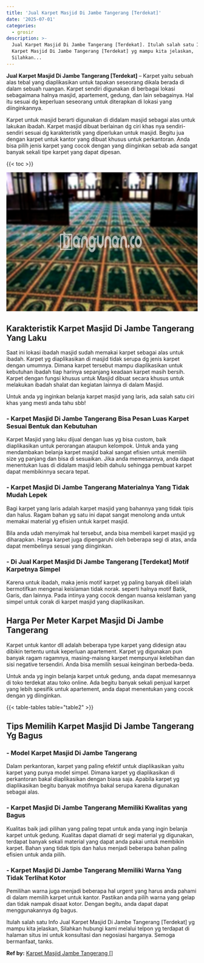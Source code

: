 ```yaml
---
title: 'Jual Karpet Masjid Di Jambe Tangerang [Terdekat]'
date: '2025-07-01'
categories:
  - grosir
description: >-
  Jual Karpet Masjid Di Jambe Tangerang [Terdekat]. Itulah salah satu Info Jual
  Karpet Masjid Di Jambe Tangerang [Terdekat] yg mampu kita jelaskan,
  Silahkan...
---
```


**Jual Karpet Masjid Di Jambe Tangerang \[Terdekat\]** – Karpet yaitu sebuah alas tebal yang diaplikasikan untuk tapakan seseorang dikala berada di dalam sebuah ruangan. Karpet sendiri digunakan di berbagai lokasi sebagaimana halnya masjid, apartement, gedung, dan lain sebagainya. Hal itu sesuai dg keperluan seseorang untuk diterapkan di lokasi yang diinginkannya.

Karpet untuk masjid berarti digunakan di didalam masjid sebagai alas untuk lakukan ibadah. Karpet masjid dibuat berlainan dg ciri khas nya sendiri-sendiri sesuai dg karakteristik yang diperlukan untuk masjid. Begitu jua dengan karpet untuk kantor yang dibuat khusus untuk perkantoran. Anda bisa pilih jenis karpet yang cocok dengan yang diinginkan sebab ada sangat banyak sekali tipe karpet yang dapat dipesan.

{{< toc >}}

![Jual Karpet Masjid Di Jambe Tangerang [Terdekat]](/images/grosir-karpet-murah-62.png)

## Karakteristik Karpet Masjid Di Jambe Tangerang Yang Laku

Saat ini lokasi ibadah masjid sudah memakai karpet sebagai alas untuk ibadah. Karpet yg diaplikasikan di masjid tidak serupa dg jenis karpet dengan umumnya. Dimana karpet tersebut mampu diaplikasikan untuk kebutuhan ibadah tiap harinya sepanjang keadaan karpet masih bersih. Karpet dengan fungsi khusus untuk Masjid dibuat secara khusus untuk melakukan ibadah shalat dan kegiatan lainnya di dalam Masjid.

Untuk anda yg inginkan belanja karpet masjid yang laris, ada salah satu ciri khas yang mesti anda tahu sbb!

### \- Karpet Masjid Di Jambe Tangerang Bisa Pesan Luas Karpet Sesuai Bentuk dan Kebutuhan

Karpet Masjid yang laku dijual dengan luas yg bisa custom, baik diaplikasikan untuk perorangan ataupun kelompok. Untuk anda yang mendambakan belanja karpet masjid bakal sangat efisien untuk memliih size yg panjang dan bisa di sesuaikan. Jika anda memesannya, anda dapat menentukan luas di didalam masjid lebih dahulu sehingga pembuat karpet dapat membikinnya secara tepat.

### \- Karpet Masjid Di Jambe Tangerang Materialnya Yang Tidak Mudah Lepek

Bagi karpet yang laris adalah karpet masjid yang bahannya yang tidak tipis dan halus. Ragam bahan yg satu ini dapat sangat menolong anda untuk memakai material yg efisien untuk karpet masjid.

Bila anda udah menyimak hal tersebut, anda bisa membeli karpet masjid yg diharapkan. Harga karpet juga dipengaruhi oleh beberapa segi di atas, anda dapat membelinya sesuai yang diinginkan.

### \- Di Jual Karpet Masjid Di Jambe Tangerang \[Terdekat\] Motif Karpetnya Simpel

Karena untuk ibadah, maka jenis motif karpet yg paling banyak dibeli ialah bermotifkan mengenai keislaman tidak norak. seperti halnya motif Batik, Garis, dan lainnya. Pada intinya yang cocok dengan nuansa keislaman yang simpel untuk corak di karpet masjid yang diaplikasikan.

## Harga Per Meter Karpet Masjid Di Jambe Tangerang

Karpet untuk kantor dll adalah beberapa type karpet yang didesign atau dibikin tertentu untuk keperluan apartement. Karpet yg digunakan pun banyak ragam ragamnya, masing-maisng karpet mempunyai kelebihan dan sisi negative tersendiri. Anda bisa memilih sesuai keinginan berbeda-beda.

Untuk anda yg ingin belanja karpet untuk gedung, anda dapat memesannya di toko terdekat atau toko online. Ada begitu banyak sekali penjual karpet yang lebih spesifik untuk apartement, anda dapat menentukan yang cocok dengan yg diinginkan.

{{< table-tables table="table2" >}}

## Tips Memilih Karpet Masjid Di Jambe Tangerang Yg Bagus

### \- Model Karpet Masjid Di Jambe Tangerang

Dalam perkantoran, karpet yang paling efektif untuk diaplikasikan yaitu karpet yang punya model simpel. Dimana karpet yg diaplikasikan di perkantoran bakal diaplikasikan dengan biasa saja. Apabila karpet yg diaplikasikan begitu banyak motifnya bakal serupa karena digunakan sebagai alas.

### \- Karpet Masjid Di Jambe Tangerang Memiliki Kwalitas yang Bagus

Kualitas baik jadi pilihan yang paling tepat untuk anda yang ingin belanja karpet untuk gedung. Kualitas dapat diamati dr segi material yg digunakan, terdapat banyak sekali material yang dapat anda pakai untuk membikin karpet. Bahan yang tidak tipis dan halus menjadi beberapa bahan paling efisien untuk anda pilih.

### \- Karpet Masjid Di Jambe Tangerang Memiliki Warna Yang Tidak Terlihat Kotor

Pemilihan warna juga menjadi beberapa hal urgent yang harus anda pahami di dalam memilih karpet untuk kantor. Pastikan anda pilih warna yang gelap dan tidak nampak disaat kotor. Dengan begitu, anda dapat dapat menggunakannya dg bagus.

Itulah salah satu Info Jual Karpet Masjid Di Jambe Tangerang \[Terdekat\] yg mampu kita jelaskan, Silahkan hubungi kami melalui telpon yg terdapat di halaman situs ini untuk konsultasi dan negosiasi harganya. Semoga bermanfaat, tanks.

**Ref by:**  [Karpet Masjid Jambe Tangerang []](https://id.wikipedia.org/wiki/Karpet)
